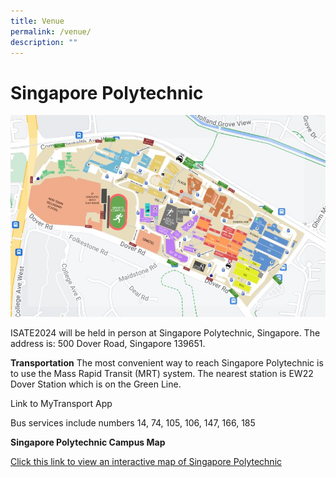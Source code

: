 ```yaml
---
title: Venue
permalink: /venue/
description: ""
---
```

# Singapore Polytechnic

![](/images/sp-campus-map.jpg)

ISATE2024 will be held in person at Singapore Polytechnic, Singapore.
The address is: 500 Dover Road, Singapore 139651.

**Transportation**
The most convenient way to reach Singapore Polytechnic is to use the Mass Rapid Transit (MRT) system. The nearest station is EW22 Dover Station which is on the Green Line.

Link to MyTransport App

Bus services include numbers 14, 74, 105, 106, 147, 166, 185


**Singapore Polytechnic Campus Map**

[Click this link to view an interactive map of Singapore Polytechnic](https://www.sp.edu.sg/map/)